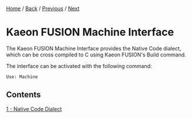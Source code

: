 [Home](https://github.com/Gallery-of-Kaeon/Kaeon-FUSION/tree/master/Kaeon%20FUSION/Documentation/README.md) /
[Back](https://github.com/Gallery-of-Kaeon/Kaeon-FUSION/tree/master/Kaeon%20FUSION/Documentation/4%20-%20The%20Web%20and%20Machine%20Interfaces/README.md) /
[Previous](https://github.com/Gallery-of-Kaeon/Kaeon-FUSION/tree/master/Kaeon%20FUSION/Documentation/4%20-%20The%20Web%20and%20Machine%20Interfaces/1%20-%20Web/5%20-%20Query%20Dialect/README.md) /
[Next](https://github.com/Gallery-of-Kaeon/Kaeon-FUSION/tree/master/Kaeon%20FUSION/Documentation/4%20-%20The%20Web%20and%20Machine%20Interfaces/2%20-%20Machine/1%20-%20Native%20Code%20Dialect/README.md)

# Kaeon FUSION Machine Interface

The Kaeon FUSION Machine Interface provides the Native Code dialect,
which can be cross compiled to C using Kaeon FUSION's Build command.

The interface can be activated with the following command:

    Use: Machine

## Contents

[1 - Native Code Dialect](https://github.com/Gallery-of-Kaeon/Kaeon-FUSION/tree/master/Kaeon%20FUSION/Documentation/4%20-%20The%20Web%20and%20Machine%20Interfaces/2%20-%20Machine/1%20-%20Native%20Code%20Dialect/README.md)